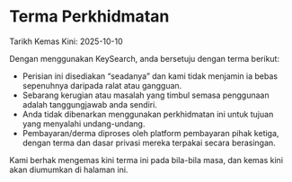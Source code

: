 # Terma Perkhidmatan
Tarikh Kemas Kini: 2025-10-10

Dengan menggunakan KeySearch, anda bersetuju dengan terma berikut:

- Perisian ini disediakan “seadanya” dan kami tidak menjamin ia bebas sepenuhnya daripada ralat atau gangguan.  
- Sebarang kerugian atau masalah yang timbul semasa penggunaan adalah tanggungjawab anda sendiri.  
- Anda tidak dibenarkan menggunakan perkhidmatan ini untuk tujuan yang menyalahi undang-undang.  
- Pembayaran/derma diproses oleh platform pembayaran pihak ketiga, dengan terma dan dasar privasi mereka terpakai secara berasingan.  

Kami berhak mengemas kini terma ini pada bila-bila masa, dan kemas kini akan diumumkan di halaman ini.